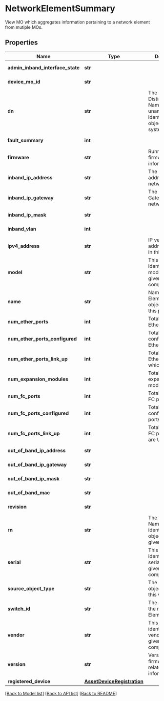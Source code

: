 # NetworkElementSummary

View MO which aggregates information pertaining to a network element from mutiple MOs. 
## Properties
Name | Type | Description | Notes
------------ | ------------- | ------------- | -------------
**admin_inband_interface_state** | **str** |  | [optional] [readonly] 
**device_mo_id** | **str** |  | [optional] [readonly] 
**dn** | **str** | The Distinguished Name unambiguously identifies an object in the system.   | [optional] [readonly] 
**fault_summary** | **int** |  | [optional] [readonly] 
**firmware** | **str** | Running firmware information.   | [optional] [readonly] 
**inband_ip_address** | **str** | The Inband IP address of the network Element.   | [optional] [readonly] 
**inband_ip_gateway** | **str** | The Inband IP Gateway of the network Element.   | [optional] [readonly] 
**inband_ip_mask** | **str** |  | [optional] [readonly] 
**inband_vlan** | **int** |  | [optional] [readonly] 
**ipv4_address** | **str** | IP version 4 address is saved in this property.   | [optional] [readonly] 
**model** | **str** | This field identifies the model of the given component.   | [optional] [readonly] 
**name** | **str** | Name of the ElementSummary object is saved in this property.   | [optional] [readonly] 
**num_ether_ports** | **int** | Total number of Ethernet ports.   | [optional] [readonly] 
**num_ether_ports_configured** | **int** | Total number of configured Ethernet ports.   | [optional] [readonly] 
**num_ether_ports_link_up** | **int** | Total number of Ethernet ports which are UP.   | [optional] [readonly] 
**num_expansion_modules** | **int** | Total number of expansion modules.   | [optional] [readonly] 
**num_fc_ports** | **int** | Total number of FC ports.   | [optional] [readonly] 
**num_fc_ports_configured** | **int** | Total number of configured FC ports.   | [optional] [readonly] 
**num_fc_ports_link_up** | **int** | Total number of FC ports which are UP.   | [optional] [readonly] 
**out_of_band_ip_address** | **str** |  | [optional] [readonly] 
**out_of_band_ip_gateway** | **str** |  | [optional] [readonly] 
**out_of_band_ip_mask** | **str** |  | [optional] [readonly] 
**out_of_band_mac** | **str** |  | [optional] [readonly] 
**revision** | **str** |  | [optional] [readonly] 
**rn** | **str** | The Relative Name uniquely identifies an object within a given context.   | [optional] [readonly] 
**serial** | **str** | This field identifies the serial of the given component.   | [optional] [readonly] 
**source_object_type** | **str** | The source object type of this view MO.   | [optional] [readonly] 
**switch_id** | **str** | The Switch Id of the network Element.   | [optional] [readonly] 
**vendor** | **str** | This field identifies the vendor of the given component.   | [optional] [readonly] 
**version** | **str** | Version holds the firmware version related information.    | [optional] [readonly] 
**registered_device** | [**AssetDeviceRegistration**](.md) |  | [optional] 

[[Back to Model list]](../README.md#documentation-for-models) [[Back to API list]](../README.md#documentation-for-api-endpoints) [[Back to README]](../README.md)


